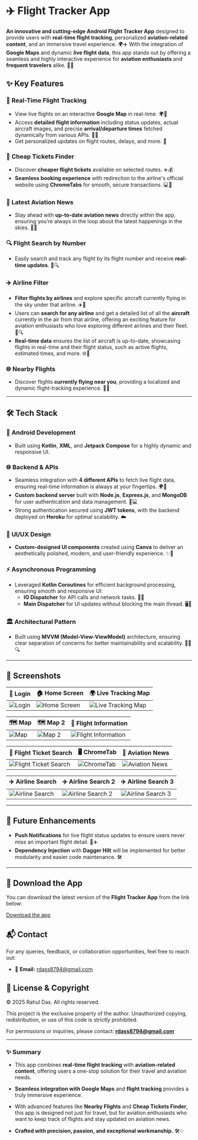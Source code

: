 # ✈️ **Flight Tracker App**

**An innovative and cutting-edge Android Flight Tracker App** designed to provide users with **real-time flight tracking**, personalized **aviation-related content**, and an immersive travel experience. 🌍✈️ With the integration of **Google Maps** and dynamic **live flight data**, this app stands out by offering a seamless and highly interactive experience for **aviation enthusiasts** and **frequent travelers** alike. 🛫📲

## ✨ **Key Features**

### 📡 **Real-Time Flight Tracking**
- View live flights on an interactive **Google Map** in real-time. 🌍🛫
- Access **detailed flight information** including status updates, actual aircraft images, and precise **arrival/departure times** fetched dynamically from various APIs. 🛬🛫
- Get personalized updates on flight routes, delays, and more. 🚀

### 💸 **Cheap Tickets Finder**
- Discover **cheaper flight tickets** available on selected routes. ✈️💰
- **Seamless booking experience** with redirection to the airline's official website using **ChromeTabs** for smooth, secure transactions. 💻🔗

### 📰 **Latest Aviation News**
- Stay ahead with **up-to-date aviation news** directly within the app, ensuring you’re always in the loop about the latest happenings in the skies. 📲📰

### 🔍 **Flight Search by Number**
- Easily search and track any flight by its flight number and receive **real-time updates**. 🛫🔍

### ✈️ **Airline Filter**
- **Filter flights by airlines** and explore specific aircraft currently flying in the sky under that airline. ✈️🎯
- Users can **search for any airline** and get a detailed list of all the **aircraft** currently in the air from that airline, offering an exciting feature for aviation enthusiasts who love exploring different airlines and their fleet. 🛫🔍
- **Real-time data** ensures the list of aircraft is up-to-date, showcasing flights in real-time and their flight status, such as active flights, estimated times, and more. 🌐🛬


### 🌐 **Nearby Flights**
- Discover flights **currently flying near you**, providing a localized and dynamic flight-tracking experience. 🚀📍

---

## 🛠️ **Tech Stack**

### 📱 **Android Development**
- Built using **Kotlin**, **XML**, and **Jetpack Compose** for a highly dynamic and responsive UI.

### 🌐 **Backend & APIs**
- Seamless integration with **4 different APIs** to fetch live flight data, ensuring real-time information is always at your fingertips. 🌍🚀
- **Custom backend server** built with **Node.js**, **Express.js**, and **MongoDB** for user authentication and data management. 🔐💻
- Strong authentication secured using **JWT tokens**, with the backend deployed on **Heroku** for optimal scalability. ☁️

### 🎨 **UI/UX Design**
- **Custom-designed UI components** created using **Canva** to deliver an aesthetically polished, modern, and user-friendly experience. ✨🎨

### ⚡ **Asynchronous Programming**
- Leveraged **Kotlin Coroutines** for efficient background processing, ensuring smooth and responsive UI:
  - **IO Dispatcher** for API calls and network tasks. 🔄🌐
  - **Main Dispatcher** for UI updates without blocking the main thread. 🖥️💨

### 🏛️ **Architectural Pattern**
- Built using **MVVM (Model-View-ViewModel)** architecture, ensuring clear separation of concerns for better maintainability and scalability. 🧑‍💻🔍

---

## 📸 **Screenshots**

| 🔑 Login              | 🏠 Home Screen       | 🌍 Live Tracking Map |
|----------------------|---------------------|----------------------|
| ![Login](Login.jpg)   | ![Home Screen](Home.jpg) | ![Live Tracking Map](https://raw.githubusercontent.com/rahul31124/Flight-Tracker-App/main/Live%20Tracking%20Map.jpg) |

| 🗺️ Map               | 🗺️ Map 2             | 🛫 Flight Information |
|----------------------|----------------------|----------------------|
| ![Map](Map.jpg)       | ![Map 2](Map2.jpg)    | ![Flight Information](https://raw.githubusercontent.com/rahul31124/Flight-Tracker-App/main/Flight%20Information.jpg) |

| 💸 Flight Ticket Search | 🖥️ ChromeTab       | 📰 Aviation News       |
|------------------------|--------------------|-----------------------|
| ![Flight Ticket Search](https://raw.githubusercontent.com/rahul31124/Flight-Tracker-App/main/Flight%20Ticket%20Search.jpg) | ![ChromeTab](ChromeTab.jpg) | ![Aviation News](https://raw.githubusercontent.com/rahul31124/Flight-Tracker-App/main/Aviation%20News.jpg) |

| ✈️ Airline Search     | ✈️ Airline Search 2   | ✈️ Airline Search 3   |
|----------------------|----------------------|-----------------------|
| ![Airline Search](Airlines.jpg) | ![Airline Search 2](Airlines2.jpg) | ![Airline Search 3](Airlines3.jpg) |





---

## 🚀 **Future Enhancements**
- **Push Notifications** for live flight status updates to ensure users never miss an important flight detail. 📲✈️
- **Dependency Injection** with **Dagger Hilt** will be implemented for better modularity and easier code maintenance. 🛠️

---

## 🚀 Download the App

You can download the latest version of the **Flight Tracker App** from the link below:

[Download the app](https://drive.google.com/file/d/1Wkbook1yaet4t1gJKfFXEp_MZYCIE2jg/view?usp=drive_link)





## 📬 **Contact**
For any queries, feedback, or collaboration opportunities, feel free to reach out:

- 📧 **Email:** [rdass8794@gmail.com](mailto:rdass8794@gmail.com)

## 📝 License & Copyright

© 2025 Rahul Das. All rights reserved.

This project is the exclusive property of the author. Unauthorized copying, redistribution, or use of this code is strictly prohibited.

For permissions or inquiries, please contact: **rdass8794@gmail.com**

---





### ✨ Summary
- This app combines **real-time flight tracking** with **aviation-related content**, offering users a one-stop solution for their travel and aviation needs. 
- **Seamless integration with Google Maps** and **flight tracking** provides a truly immersive experience.
- With advanced features like **Nearby Flights** and **Cheap Tickets Finder**, this app is designed not just for travel, but for aviation enthusiasts who want to keep track of flights and stay updated on aviation news.

- **Crafted with precision, passion, and exceptional workmanship.** 🛠️✨
